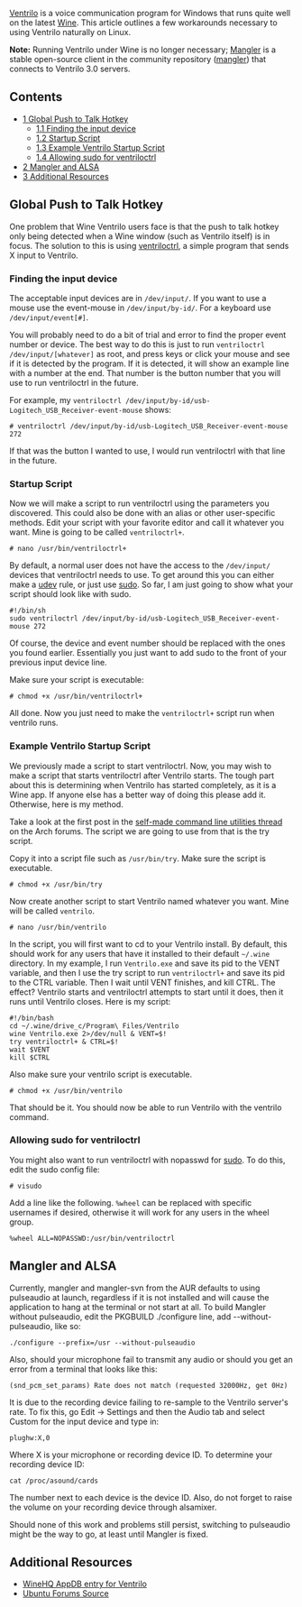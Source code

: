[Ventrilo](http://www.ventrilo.com/) is a voice communication program for Windows that runs quite well on the latest [Wine](/index.php/Wine "Wine"). This article outlines a few workarounds necessary to using Ventrilo naturally on Linux.

**Note:** Running Ventrilo under Wine is no longer necessary; [Mangler](http://www.mangler.org/) is a stable open-source client in the community repository ([mangler](https://www.archlinux.org/packages/?name=mangler)) that connects to Ventrilo 3.0 servers.

## Contents

*   [1 Global Push to Talk Hotkey](#Global_Push_to_Talk_Hotkey)
    *   [1.1 Finding the input device](#Finding_the_input_device)
    *   [1.2 Startup Script](#Startup_Script)
    *   [1.3 Example Ventrilo Startup Script](#Example_Ventrilo_Startup_Script)
    *   [1.4 Allowing sudo for ventriloctrl](#Allowing_sudo_for_ventriloctrl)
*   [2 Mangler and ALSA](#Mangler_and_ALSA)
*   [3 Additional Resources](#Additional_Resources)

## Global Push to Talk Hotkey

One problem that Wine Ventrilo users face is that the push to talk hotkey only being detected when a Wine window (such as Ventrilo itself) is in focus. The solution to this is using [ventriloctrl](https://aur.archlinux.org/packages/ventriloctrl/), a simple program that sends X input to Ventrilo.

### Finding the input device

The acceptable input devices are in `/dev/input/`. If you want to use a mouse use the event-mouse in `/dev/input/by-id/`. For a keyboard use `/dev/input/event[#]`.

You will probably need to do a bit of trial and error to find the proper event number or device. The best way to do this is just to run `ventriloctrl /dev/input/[whatever]` as root, and press keys or click your mouse and see if it is detected by the program. If it is detected, it will show an example line with a number at the end. That number is the button number that you will use to run ventriloctrl in the future.

For example, my `ventriloctrl /dev/input/by-id/usb-Logitech_USB_Receiver-event-mouse` shows:

```
# ventriloctrl /dev/input/by-id/usb-Logitech_USB_Receiver-event-mouse 272

```

If that was the button I wanted to use, I would run ventriloctrl with that line in the future.

### Startup Script

Now we will make a script to run ventriloctrl using the parameters you discovered. This could also be done with an alias or other user-specific methods. Edit your script with your favorite editor and call it whatever you want. Mine is going to be called `ventriloctrl+`.

```
# nano /usr/bin/ventriloctrl+

```

By default, a normal user does not have the access to the `/dev/input/` devices that ventriloctrl needs to use. To get around this you can either make a [udev](/index.php/Udev "Udev") rule, or just use [sudo](/index.php/Sudo "Sudo"). So far, I am just going to show what your script should look like with sudo.

```
#!/bin/sh
sudo ventriloctrl /dev/input/by-id/usb-Logitech_USB_Receiver-event-mouse 272

```

Of course, the device and event number should be replaced with the ones you found earlier. Essentially you just want to add sudo to the front of your previous input device line.

Make sure your script is executable:

```
# chmod +x /usr/bin/ventriloctrl+

```

All done. Now you just need to make the `ventriloctrl+` script run when ventrilo runs.

### Example Ventrilo Startup Script

We previously made a script to start ventriloctrl. Now, you may wish to make a script that starts ventriloctrl after Ventrilo starts. The tough part about this is determining when Ventrilo has started completely, as it is a Wine app. If anyone else has a better way of doing this please add it. Otherwise, here is my method.

Take a look at the first post in the [self-made command line utilities thread](https://bbs.archlinux.org/viewtopic.php?id=56646) on the Arch forums. The script we are going to use from that is the try script.

Copy it into a script file such as `/usr/bin/try`. Make sure the script is executable.

```
# chmod +x /usr/bin/try

```

Now create another script to start Ventrilo named whatever you want. Mine will be called `ventrilo`.

```
# nano /usr/bin/ventrilo

```

In the script, you will first want to cd to your Ventrilo install. By default, this should work for any users that have it installed to their default `~/.wine` directory. In my example, I run `Ventrilo.exe` and save its pid to the VENT variable, and then I use the try script to run `ventriloctrl+` and save its pid to the CTRL variable. Then I wait until VENT finishes, and kill CTRL. The effect? Ventrilo starts and ventriloctrl attempts to start until it does, then it runs until Ventrilo closes. Here is my script:

```
#!/bin/bash
cd ~/.wine/drive_c/Program\ Files/Ventrilo
wine Ventrilo.exe 2>/dev/null & VENT=$!
try ventriloctrl+ & CTRL=$!
wait $VENT
kill $CTRL

```

Also make sure your ventrilo script is executable.

```
# chmod +x /usr/bin/ventrilo

```

That should be it. You should now be able to run Ventrilo with the ventrilo command.

### Allowing sudo for ventriloctrl

You might also want to run ventriloctrl with nopasswd for [sudo](/index.php/Sudo "Sudo"). To do this, edit the sudo config file:

```
# visudo

```

Add a line like the following. `%wheel` can be replaced with specific usernames if desired, otherwise it will work for any users in the wheel group.

```
%wheel ALL=NOPASSWD:/usr/bin/ventriloctrl

```

## Mangler and ALSA

Currently, mangler and mangler-svn from the AUR defaults to using pulseaudio at launch, regardless if it is not installed and will cause the application to hang at the terminal or not start at all. To build Mangler without pulseaudio, edit the PKGBUILD ./configure line, add --without-pulseaudio, like so:

```
./configure --prefix=/usr --without-pulseaudio

```

Also, should your microphone fail to transmit any audio or should you get an error from a terminal that looks like this:

```
(snd_pcm_set_params) Rate does not match (requested 32000Hz, get 0Hz)

```

It is due to the recording device failing to re-sample to the Ventrilo server's rate. To fix this, go Edit -> Settings and then the Audio tab and select Custom for the input device and type in:

```
plughw:X,0

```

Where X is your microphone or recording device ID. To determine your recording device ID:

```
cat /proc/asound/cards

```

The number next to each device is the device ID. Also, do not forget to raise the volume on your recording device through alsamixer.

Should none of this work and problems still persist, switching to pulseaudio might be the way to go, at least until Mangler is fixed.

## Additional Resources

*   [WineHQ AppDB entry for Ventrilo](http://appdb.winehq.org/objectManager.php?sClass=application&iId=2169)
*   [Ubuntu Forums Source](http://ubuntuforums.org/showpost.php?p=2662867&postcount=83)